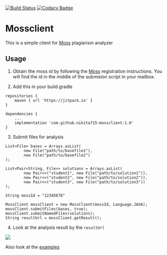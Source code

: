 [![Build Status](https://travis-ci.com/nikita715/mossclient.svg?branch=master)](https://travis-ci.com/nikita715/mossclient)
[![Codacy Badge](https://api.codacy.com/project/badge/Grade/53df0c7ed2014c1bb4d846b2403d02e3)](https://www.codacy.com/app/nikita715/mossclient?utm_source=github.com&amp;utm_medium=referral&amp;utm_content=nikita715/mossclient&amp;utm_campaign=Badge_Grade)
# Mossclient

This is a simple client for [Moss](http://theory.stanford.edu/~aiken/moss/) plagiarism analyzer

## Usage

1. Obtain the moss id by following the [Moss](http://theory.stanford.edu/~aiken/moss/) registration instructions. You will find the id in the middle of the submision script in your mailbox.

2. Add this in your build.gradle

```
repositories {
    maven { url 'https://jitpack.io' }
}

dependencies {
    ...
    implementation 'com.github.nikita715:mossclient:1.0'
}
```

3. Submit files for analysis
```
List<File> bases = Arrays.asList(
        new File("path/to/basefile1"),
        new File("path/to/basefile2")
);

List<Pair<String, File>> solutions = Arrays.asList(
        new Pair<>("student1", new File("path/to/solution1")),
        new Pair<>("student2", new File("path/to/solution2")),
        new Pair<>("student3", new File("path/to/solution3"))
);

String mossId = "12345678"

MossClient mossClient = new MossClient(mossId, Language.JAVA);
mossClient.submitFiles(bases, true);
mossClient.submitNamedFiles(solutions);
String resultUrl = mossClient.getResult();
```

4. Look at the analysis result by the `resultUrl`

<img src="https://github.com/nikita715/mossclient/blob/master/docs/MossScreenshot.jpg"/>

Also look at the [examples](https://github.com/nikita715/mossclient/tree/master/src/test/kotlin/mossclient)
